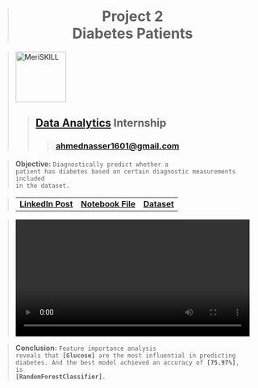 > <h1 align="center">Project 2<br><b>Diabetes Patients</b></h1>

> <a href="https://www.meriskill.com"><img alt="MeriSKILL" height=100 src="https://github-production-user-asset-6210df.s3.amazonaws.com/60184582/269013393-8e3ddb47-1ede-4cd0-ada1-2a42ece3be46.gif"/></a>
>> ## **[Data Analytics](https://github.com/AhmedNasser1601/Data-Analytics) Internship**
>>> ### **[ahmednasser1601@gmail.com](mailto:ahmednasser1601@gmail.com)**

> **Objective:** <code>Diagnostically predict whether a patient has diabetes based on certain diagnostic measurements included in the dataset.</code>

> <table align="center"><tr><td><a href="https://www.linkedin.com/posts/ahmednasser1601_data-analytics-activity-7109298519361957888-3cL0?utm_source=share&utm_medium=member_desktop"><b>LinkedIn Post</b></a></td><td><a href="Diabetes-Patients.ipynb"><b>Notebook File</b></a></td><td><a href="Diabetes.csv"><b>Dataset</b></a></td></tr></table>

> <a href="https://github.com/AhmedNasser1601/Data-Analytics/assets/60184582/8e0af71c-aa9e-4247-b764-cc860d5a77f5"><video width="100%" controls="" autoplay="" name="media"><source src="https://github-production-user-asset-6210df.s3.amazonaws.com/60184582/268511087-8e0af71c-aa9e-4247-b764-cc860d5a77f5.mp4" type="video/mp4"></video></a>

> **Conclusion:** <code>Feature importance analysis reveals that <b>[Glucose]</b> are the most influential in predicting diabetes. And the best model achieved an accuracy of <b>[75.97%]</b>, is <b>[RandomForestClassifier]</b>.</code>
